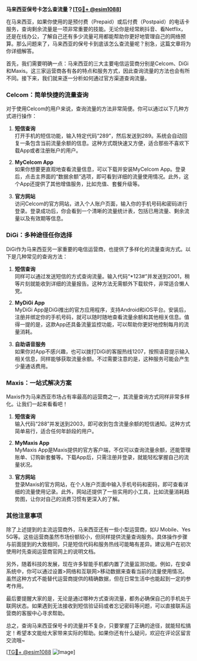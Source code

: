 **马来西亚保号卡怎么查流量？[[TG💪+ @esim1088](https://t.me/s/esim1088)]**

在马来西亚，如果你使用的是预付费（Prepaid）或后付费（Postpaid）的电话卡服务，查询剩余流量是一项非常重要的技能。无论你是经常刷抖音、看Netflix，还是在线办公，了解自己还有多少流量可用都能帮助你更好地管理自己的网络预算。那么问题来了，马来西亚的保号卡到底该怎么查流量呢？别急，这篇文章将为你详细解答。

首先，我们需要明确一点：马来西亚的三大主要电信运营商分别是Celcom、DiGi和Maxis。这三家运营商各有各的特点和服务方式，因此查询流量的方法也会有所不同。接下来，我们就来逐一分析如何通过官方渠道查询流量。

### Celcom：简单快捷的流量查询

对于使用Celcom的用户来说，查询流量的方法非常简便。你可以通过以下几种方式进行操作：

1. **短信查询**  
   打开手机的短信功能，输入特定代码“289”，然后发送到289。系统会自动回复一条包含当前流量余额的信息。这种方式既快速又方便，适合那些不喜欢下载App或者注册账户的用户。

2. **MyCelcom App**  
   如果你想要更直观地查看流量信息，可以下载并安装MyCelcom App。登录后，点击主界面的“数据余额”选项，即可看到详细的流量使用情况。此外，这个App还提供了其他增值服务，比如充值、套餐升级等。

3. **官方网站**  
   访问Celcom的官方网站，进入个人账户页面，输入你的手机号码和密码进行登录。登录成功后，你会看到一个清晰的流量统计表，包括已用流量、剩余流量以及有效期等信息。

### DiGi：多种途径任你选择

DiGi作为马来西亚另一家重要的电信运营商，也提供了多样化的流量查询方式。以下是几种常见的查询方法：

1. **短信查询**  
   同样可以通过发送短信的方式查询流量。输入代码“*123#”并发送到2001，稍等片刻就能收到详细的流量报告。这种方法无需额外下载软件，非常适合懒人党。

2. **MyDiGi App**  
   MyDiGi App是DiGi推出的官方应用程序，支持Android和iOS平台。安装后，注册并绑定你的手机号码，就可以随时随地查看流量余额和其他相关信息。值得一提的是，这款App还具备流量监控功能，可以帮助你更好地控制每月的流量消耗。

3. **自助语音服务**  
   如果你对App不感兴趣，也可以拨打DiGi的客服热线1207，按照语音提示输入相关信息，同样能够获取流量余额。不过需要注意的是，这种服务可能会产生少量通话费用。

### Maxis：一站式解决方案

Maxis作为马来西亚市场占有率最高的运营商之一，其流量查询方式同样非常多样化。让我们一起来看看吧！

1. **短信查询**  
   输入代码“288”并发送到2003，即可收到包含流量余额的短信通知。这种方式简单易行，适合任何年龄段的用户。

2. **MyMaxis App**  
   MyMaxis App是Maxis提供的官方客户端，不仅可以查询流量余额，还能管理账单、订购新套餐等。下载App后，只需注册并登录，就能轻松掌握自己的流量状况。

3. **官方网站**  
   登录Maxis的官方网站，在个人账户页面中输入手机号码和密码，即可查看详细的流量使用记录。此外，网站还提供了一些实用的小工具，比如流量消耗趋势图，让你对自己的消费习惯有更深入的了解。

### 其他注意事项

除了上述提到的主流运营商外，马来西亚还有一些小型运营商，如U Mobile、Yes 5G等。这些运营商虽然市场份额较小，但同样提供流量查询服务。具体操作步骤与前面提到的大致相同，只是短信代码和服务热线可能略有差异。建议用户在初次使用时先查阅运营商官网上的说明文档。

另外，随着科技的发展，现在许多智能手机都内置了流量监测功能。例如，在安卓系统中，你可以通过设置>网络和互联网>移动数据来查看当前的流量使用情况。虽然这种方式不能替代运营商提供的精确数据，但在日常生活中也能起到一定的参考作用。

最后要提醒大家的是，无论是通过哪种方式查询流量，都务必确保自己的手机处于联网状态。如果遇到无法接收到短信验证码或者忘记密码等问题，可以直接联系运营商的客服中心寻求帮助。

总之，查询马来西亚保号卡的流量并不复杂，只要掌握了正确的途径，就能轻松搞定！希望本文能给大家带来实际的帮助。如果你还有什么疑问，欢迎在评论区留言交流哦~

[[TG💪+ @esim1088](https://t.me/s/esim1088) ![Image](https://i.postimg.cc/4NQfJmqS/Snipaste-2025-05-13-00-14-12.png)]